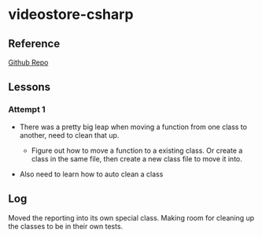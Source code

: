 # videostore-csharp

## Reference
[Github Repo](https://github.com/heemskerkerik/videostore-csharp)

## Lessons

 ### Attempt 1
- There was a pretty big leap when moving a function from one class to another, need to clean that up.
    - Figure out how to move a function to a existing class. Or create a class in the same file, then create a new class file to move it into.

- Also need to learn how to auto clean a class

## Log

Moved the reporting into its own special class. Making room for cleaning up the classes to be in their own tests.